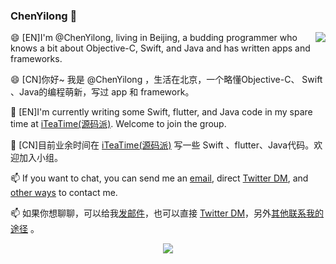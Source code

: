 ### ChenYilong 👋


<img align="right" src="https://github-readme-stats.vercel.app/api?username=ChenYilong&title_color=00FFBD&show_icons=true&icon_color=00FFBD&text_color=00FFBD&bg_color=01033F&hide_title=false" />

😄 [EN]I'm @ChenYilong, living in Beijing, a budding programmer who knows a bit about Objective-C, Swift, and Java and has written apps and frameworks.

😄 [CN]你好~ 我是 @ChenYilong ，生活在北京，一个略懂Objective-C、 Swift 、Java的编程萌新，写过 app 和 framework。

👯 [EN]I'm currently writing some Swift, flutter, and Java code in my spare time at [iTeaTime(源码派)](https://github.com/iteatimeteam). Welcome to join the group.

👯 [CN]目前业余时间在 [iTeaTime(源码派)](https://github.com/iteatimeteam) 写一些 Swift 、flutter、Java代码。欢迎加入小组。

📫 If you want to chat, you can send me an [email](mailto:luohanchenyilong@gmail.com), direct [Twitter DM](https://twitter.com/iOSChenYilong), and [other ways]( https://github.com/ChenYilong/iOSBlog/issues/21 "") to contact me.

📫 如果你想聊聊，可以给我[发邮件](mailto:luohanchenyilong@gmail.com)，也可以直接 [Twitter DM](https://twitter.com/iOSChenYilong)，另外[其他联系我的途径]( https://github.com/ChenYilong/iOSBlog/issues/21 "") 。

<p align="center"><a href="https://github.com/iteatimeteam"><img src="https://i.loli.net/2020/07/22/kvHfFaeRzyE5hsC.gif"></a></p>

